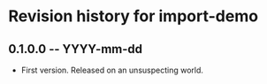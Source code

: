 # Revision history for import-demo

## 0.1.0.0 -- YYYY-mm-dd

* First version. Released on an unsuspecting world.
